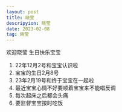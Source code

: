 ```yaml
---
layout: post
title: 晓莹
descripyion: 晓莹
date: 2023-02-08
tag: 晓莹
---
```

欢迎晓莹
生日快乐宝宝
1. 22年12月2号和宝宝认识啦 
2. 宝宝的生日2月8号
3. 23年2月19号和终于宝宝在一起啦
4. 最近宝宝心情不好要顺着宝宝来不能唱反调
5. 每次起床之后都会头痛
6. 要监督宝宝按时吃饭
